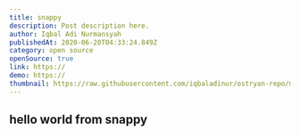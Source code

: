 ```yaml
---
title: snappy
description: Post description here.
author: Iqbal Adi Nurmansyah
publishedAt: 2020-06-20T04:33:24.849Z
category: open source
openSource: true
link: https://
demo: https://
thumbnail: https://raw.githubusercontent.com/iqbaladinur/ostryan-repo/master/repo_content/snappy.png
---
```


## hello world from snappy